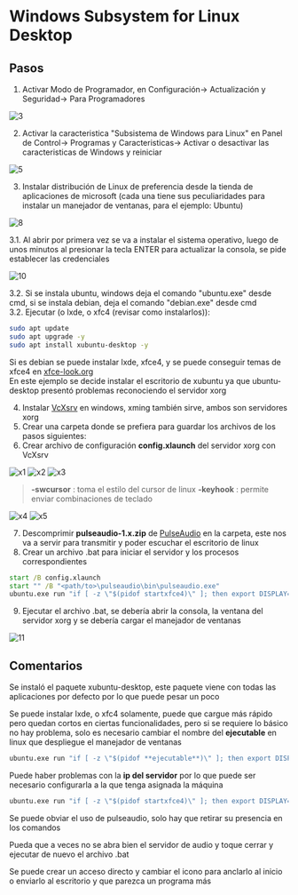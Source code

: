 # Windows Subsystem for Linux **Desktop**

## Pasos

1. Activar Modo de Programador, en Configuración-> Actualización y Seguridad-> Para Programadores  

![3](wsld/3.png)

2. Activar la caracteristica "Subsistema de Windows para Linux" en Panel de Control-> Programas y Caracteristicas-> Activar o desactivar las caracteristicas de Windows y reiniciar  

![5](wsld/5.png)

3. Instalar distribución de Linux de preferencia desde la tienda de aplicaciones de microsoft (cada una tiene sus peculiaridades para instalar un manejador de ventanas, para el ejemplo: Ubuntu)  

![8](wsld/8.png)

3.1. Al abrir por primera vez se va a instalar el sistema operativo, luego de unos minutos al presionar la tecla ENTER para actualizar la consola, se pide establecer las credenciales  

![10](wsld/10.png)

3.2. Si se instala ubuntu, windows deja el comando "ubuntu.exe" desde cmd, si se instala debian, deja el comando "debian.exe" desde cmd  
3.2. Ejecutar (o lxde, o xfc4 (revisar como instalarlos)):

```bash
sudo apt update
sudo apt upgrade -y
sudo apt install xubuntu-desktop -y
```

Si es debian se puede instalar lxde, xfce4, y se puede conseguir temas de xfce4 en [xfce-look.org](https://www.xfce-look.org/)  
En este ejemplo se decide instalar el escritorio de xubuntu ya que ubuntu-desktop presentó problemas reconociendo el servidor xorg

4. Instalar [VcXsrv](https://sourceforge.net/projects/vcxsrv/) en windows, xming también sirve, ambos son servidores xorg  
5. Crear una carpeta donde se prefiera para guardar los archivos de los pasos siguientes:  
6. Crear archivo de configuración **config.xlaunch** del servidor xorg con VcXsrv  

![x1](wsld/x1.jpg)
![x2](wsld/x2.jpg)
![x3](wsld/x3.jpg)

> **-swcursor** : toma el estilo del cursor de linux
> **-keyhook**  : permite enviar combinaciones de teclado

![x4](wsld/x4.jpg)
![x5](wsld/x5.jpg)

7. Descomprimir **pulseaudio-1.x.zip** de [PulseAudio](https://www.freedesktop.org/wiki/Software/PulseAudio/Ports/Windows/Support/) en la carpeta, este nos va a servir para transmitir y poder escuchar el escritorio de linux  
8. Crear un archivo .bat para iniciar el servidor y los procesos correspondientes

```bat
start /B config.xlaunch
start "" /B "<path/to>\pulseaudio\bin\pulseaudio.exe"
ubuntu.exe run "if [ -z \"$(pidof startxfce4)\" ]; then export DISPLAY=127.0.0.1:0.0; export PULSE_SERVER=tcp:127.0.0.1; startxfce4; pkill '(gpg|ssh)-agent'; taskkill.exe /IM pulseaudio.exe /F; taskkill.exe /IM vcxsrv.exe; fi;"
```

9. Ejecutar el archivo .bat, se debería abrir la consola, la ventana del servidor xorg y se debería cargar el manejador de ventanas

![11](wsld/11.png)

## Comentarios

Se instaló el paquete xubuntu-desktop, este paquete viene con todas las aplicaciones por defecto por lo que puede pesar un poco

Se puede instalar lxde, o xfc4 solamente, puede que cargue más rápido pero quedan cortos en ciertas funcionalidades, pero si se requiere lo básico no hay problema, solo es necesario cambiar el nombre del **ejecutable** en linux que despliegue el manejador de ventanas

```bat
ubuntu.exe run "if [ -z \"$(pidof **ejecutable**)\" ]; then export DISPLAY=127.0.0.1:0.0; export PULSE_SERVER=tcp:127.0.0.1; **ejecutable**; pkill '(gpg|ssh)-agent'; taskkill.exe /IM pulseaudio.exe /F; 
```

Puede haber problemas con la **ip del servidor** por lo que puede ser necesario configurarla a la que tenga asignada la máquina

```bat
ubuntu.exe run "if [ -z \"$(pidof startxfce4)\" ]; then export DISPLAY=**ip**:0.0; export PULSE_SERVER=tcp:**ip**; startxfce4; pkill '(gpg|ssh)-agent'; taskkill.exe /IM pulseaudio.exe /F; 
```

Se puede obviar el uso de pulseaudio, solo hay que retirar su presencia en los comandos

Pueda que a veces no se abra bien el servidor de audio y toque cerrar y ejecutar de nuevo el archivo .bat

Se puede crear un acceso directo y cambiar el icono para anclarlo al inicio o enviarlo al escritorio y que parezca un programa más